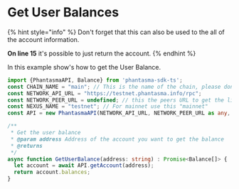 # Get User Balances

{% hint style="info" %}
Don't forget that this can also be used to the all of the account information.

**On line 15** it's possible to just return the account.
{% endhint %}

In this example show's how to get the User Balance.

```ts
import {PhantasmaAPI, Balance} from 'phantasma-sdk-ts';
const CHAIN_NAME = "main"; // This is the name of the chain, please don't change it.
const NETWORK_API_URL = "https://testnet.phantasma.info/rpc";
const NETWORK_PEER_URL = undefined; // this the peers URL to get the list of peers, if not provided it will use the default one "https://peers.phantasma.info/"
const NEXUS_NAME = "testnet"; // For mainnet use this "mainnet"
const API = new PhantasmaAPI(NETWORK_API_URL, NETWORK_PEER_URL as any, NEXUS_NAME );

/**
 * Get the user balance
 * @param address Address of the account you want to get the balance
 * @returns 
 */
async function GetUserBalance(address: string) : Promise<Balance[]> {
  let account = await API.getAccount(address);
  return account.balances;
}

```
